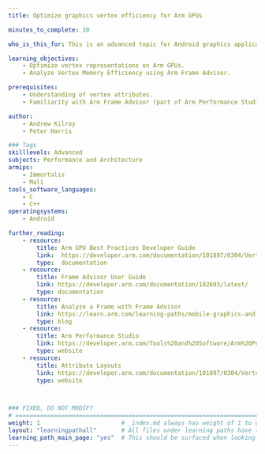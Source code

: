```yaml
---
title: Optimize graphics vertex efficiency for Arm GPUs

minutes_to_complete: 10

who_is_this_for: This is an advanced topic for Android graphics application developers aiming to enhance GPU performance through smarter vertex optimization.

learning_objectives:
    - Optimize vertex representations on Arm GPUs.
    - Analyze Vertex Memory Efficiency using Arm Frame Advisor.

prerequisites:
    - Understanding of vertex attributes.
    - Familiarity with Arm Frame Advisor (part of Arm Performance Studio).

author:
    - Andrew Kilroy
    - Peter Harris

### Tags
skilllevels: Advanced
subjects: Performance and Architecture
armips:
    - Immortalis
    - Mali
tools_software_languages:
    - C
    - C++
operatingsystems:
    - Android

further_reading:
    - resource:
        title: Arm GPU Best Practices Developer Guide
        link:  https://developer.arm.com/documentation/101897/0304/Vertex-shading/Attribute-layout
        type:  documentation
    - resource:
        title: Frame Advisor User Guide
        link: https://developer.arm.com/documentation/102693/latest/
        type: documentation
    - resource:
        title: Analyze a Frame with Frame Advisor
        link: https://learn.arm.com/learning-paths/mobile-graphics-and-gaming/analyze_a_frame_with_frame_advisor/
        type: blog
    - resource:
        title: Arm Performance Studio
        link: https://developer.arm.com/Tools%20and%20Software/Arm%20Performance%20Studio%20for%20Mobile
        type: website
    - resource:
        title: Attribute Layouts
        link: https://developer.arm.com/documentation/101897/0304/Vertex-shading/Attribute-layout
        type: website



### FIXED, DO NOT MODIFY
# ================================================================================
weight: 1                       # _index.md always has weight of 1 to order correctly
layout: "learningpathall"       # All files under learning paths have this same wrapper
learning_path_main_page: "yes"  # This should be surfaced when looking for related content. Only set for _index.md of learning path content.
---
```

